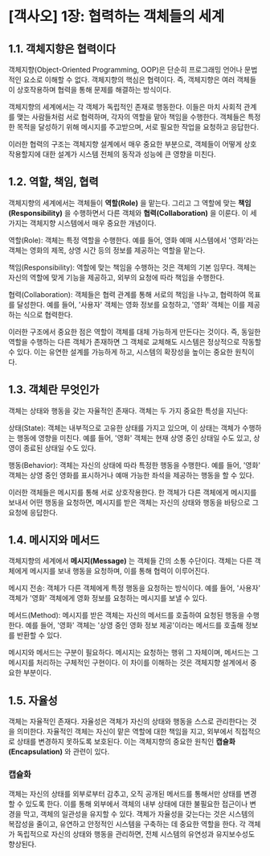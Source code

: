 # [객사오] 1장: 협력하는 객체들의 세계

## 1.1. 객체지향은 협력이다
객체지향(Object-Oriented Programming, OOP)은 단순히 프로그래밍 언어나 문법적인 요소로 이해할 수 없다. 객체지향의 핵심은 협력이다. 즉, 객체지향은 여러 객체들이 상호작용하며 협력을 통해 문제를 해결하는 방식이다.

객체지향의 세계에서는 각 객체가 독립적인 존재로 행동한다. 이들은 마치 사회적 관계를 맺는 사람들처럼 서로 협력하며, 각자의 역할을 맡아 책임을 수행한다. 객체들은 특정한 목적을 달성하기 위해 메시지를 주고받으며, 서로 필요한 작업을 요청하고 응답한다.

이러한 협력의 구조는 객체지향 설계에서 매우 중요한 부분으로, 객체들이 어떻게 상호작용할지에 대한 설계가 시스템 전체의 동작과 성능에 큰 영향을 미친다.

## 1.2. 역할, 책임, 협력
객체지향의 세계에서는 객체들이 **역할(Role)** 을 맡는다. 그리고 그 역할에 맞는 **책임(Responsibility)** 을 수행하면서 다른 객체와 **협력(Collaboration)** 을 이룬다. 이 세 가지는 객체지향 시스템에서 매우 중요한 개념이다.

역할(Role): 객체는 특정 역할을 수행한다. 예를 들어, 영화 예매 시스템에서 '영화'라는 객체는 영화의 제목, 상영 시간 등의 정보를 제공하는 역할을 맡는다.

책임(Responsibility): 역할에 맞는 책임을 수행하는 것은 객체의 기본 임무다. 객체는 자신의 역할에 맞게 기능을 제공하고, 외부의 요청에 따라 책임을 수행한다.

협력(Collaboration): 객체들은 협력 관계를 통해 서로의 책임을 나누고, 협력하여 목표를 달성한다. 예를 들어, '사용자' 객체는 영화 정보를 요청하고, '영화' 객체는 이를 제공하는 식으로 협력한다.

이러한 구조에서 중요한 점은 역할이 객체를 대체 가능하게 만든다는 것이다. 즉, 동일한 역할을 수행하는 다른 객체가 존재하면 그 객체로 교체해도 시스템은 정상적으로 작동할 수 있다. 이는 유연한 설계를 가능하게 하고, 시스템의 확장성을 높이는 중요한 원칙이다.

## 1.3. 객체란 무엇인가
객체는 상태와 행동을 갖는 자율적인 존재다. 객체는 두 가지 중요한 특성을 지닌다:

상태(State): 객체는 내부적으로 고유한 상태를 가지고 있으며, 이 상태는 객체가 수행하는 행동에 영향을 미친다. 예를 들어, '영화' 객체는 현재 상영 중인 상태일 수도 있고, 상영이 종료된 상태일 수도 있다.

행동(Behavior): 객체는 자신의 상태에 따라 특정한 행동을 수행한다. 예를 들어, '영화' 객체는 상영 중인 영화를 표시하거나 예매 가능한 좌석을 제공하는 행동을 할 수 있다.

이러한 객체들은 메시지를 통해 서로 상호작용한다. 한 객체가 다른 객체에게 메시지를 보내서 어떤 행동을 요청하면, 메시지를 받은 객체는 자신의 상태와 행동을 바탕으로 그 요청에 응답한다.

## 1.4. 메시지와 메서드
객체지향의 세계에서 **메시지(Message)** 는 객체들 간의 소통 수단이다. 객체는 다른 객체에게 메시지를 보내 행동을 요청하며, 이를 통해 협력이 이루어진다.

메시지 전송: 객체가 다른 객체에게 특정 행동을 요청하는 방식이다. 예를 들어, '사용자' 객체가 '영화' 객체에게 영화 정보를 요청하는 메시지를 보낼 수 있다.

메서드(Method): 메시지를 받은 객체는 자신의 메서드를 호출하여 요청된 행동을 수행한다. 예를 들어, '영화' 객체는 '상영 중인 영화 정보 제공'이라는 메서드를 호출해 정보를 반환할 수 있다.

메시지와 메서드는 구분이 필요하다. 메시지는 요청하는 행위 그 자체이며, 메서드는 그 메시지를 처리하는 구체적인 구현이다. 이 차이를 이해하는 것은 객체지향 설계에서 중요한 부분이다.

## 1.5. 자율성
객체는 자율적인 존재다. 자율성은 객체가 자신의 상태와 행동을 스스로 관리한다는 것을 의미한다. 자율적인 객체는 자신이 맡은 역할에 대한 책임을 지고, 외부에서 직접적으로 상태를 변경하지 못하도록 보호된다. 이는 객체지향의 중요한 원칙인 **캡슐화(Encapsulation)** 와 관련이 있다.

### 캡슐화 
객체는 자신의 상태를 외부로부터 감추고, 오직 공개된 메서드를 통해서만 상태를 변경할 수 있도록 한다. 이를 통해 외부에서 객체의 내부 상태에 대한 불필요한 접근이나 변경을 막고, 객체의 일관성을 유지할 수 있다.
객체가 자율성을 갖는다는 것은 시스템의 복잡성을 줄이고, 유연하고 안정적인 시스템을 구축하는 데 중요한 역할을 한다. 각 객체가 독립적으로 자신의 상태와 행동을 관리하면, 전체 시스템의 유연성과 유지보수성도 향상된다.
